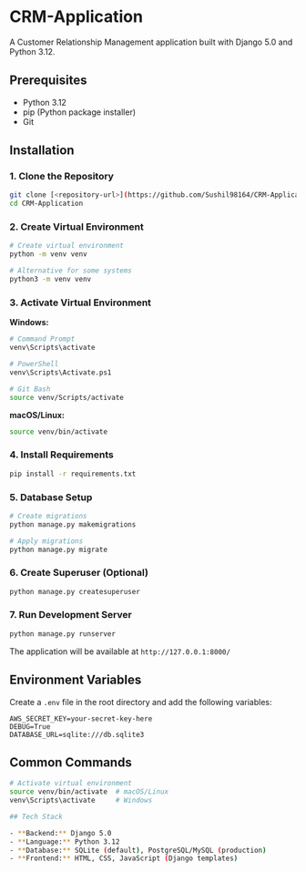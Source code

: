 # CRM-Application
A Customer Relationship Management application built with Django 5.0 and Python 3.12.

## Prerequisites

- Python 3.12 
- pip (Python package installer)
- Git

## Installation

### 1. Clone the Repository

```bash
git clone [<repository-url>](https://github.com/Sushil98164/CRM-Application.git)
cd CRM-Application
```

### 2. Create Virtual Environment

```bash
# Create virtual environment
python -m venv venv

# Alternative for some systems
python3 -m venv venv
```

### 3. Activate Virtual Environment

**Windows:**
```bash
# Command Prompt
venv\Scripts\activate

# PowerShell
venv\Scripts\Activate.ps1

# Git Bash
source venv/Scripts/activate
```

**macOS/Linux:**
```bash
source venv/bin/activate
```

### 4. Install Requirements

```bash
pip install -r requirements.txt
```

### 5. Database Setup

```bash
# Create migrations
python manage.py makemigrations

# Apply migrations
python manage.py migrate
```

### 6. Create Superuser (Optional)

```bash
python manage.py createsuperuser
```

### 7. Run Development Server

```bash
python manage.py runserver
```

The application will be available at `http://127.0.0.1:8000/`

## Environment Variables

Create a `.env` file in the root directory and add the following variables:

```env
AWS_SECRET_KEY=your-secret-key-here
DEBUG=True
DATABASE_URL=sqlite:///db.sqlite3
```

## Common Commands

```bash
# Activate virtual environment
source venv/bin/activate  # macOS/Linux
venv\Scripts\activate     # Windows

## Tech Stack

- **Backend:** Django 5.0
- **Language:** Python 3.12
- **Database:** SQLite (default), PostgreSQL/MySQL (production)
- **Frontend:** HTML, CSS, JavaScript (Django templates)

